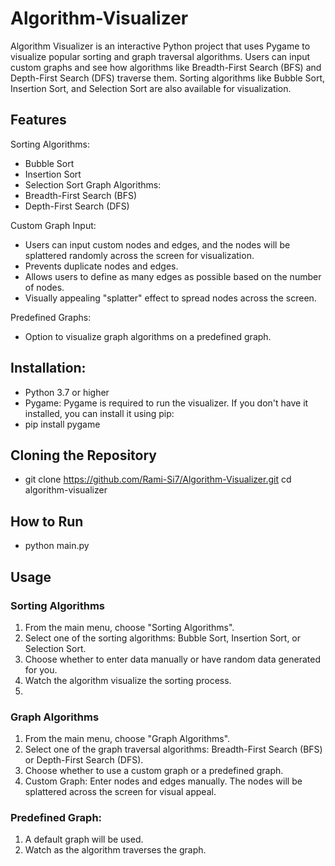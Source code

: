 # Algorithm-Visualizer

Algorithm Visualizer is an interactive Python project that uses Pygame to visualize popular sorting and graph traversal algorithms. Users can input custom graphs and see how algorithms like Breadth-First Search (BFS) and Depth-First Search (DFS) traverse them. Sorting algorithms like Bubble Sort, Insertion Sort, and Selection Sort are also available for visualization.

## Features
Sorting Algorithms:
* Bubble Sort
* Insertion Sort
* Selection Sort
Graph Algorithms:
* Breadth-First Search (BFS)
* Depth-First Search (DFS)
  
Custom Graph Input:
* Users can input custom nodes and edges, and the nodes will be splattered randomly across the screen for visualization.
* Prevents duplicate nodes and edges.
* Allows users to define as many edges as possible based on the number of nodes.
* Visually appealing "splatter" effect to spread nodes across the screen.
  
Predefined Graphs:
* Option to visualize graph algorithms on a predefined graph.

## Installation:
* Python 3.7 or higher
* Pygame: Pygame is required to run the visualizer. If you don't have it installed, you can install it using pip:
* pip install pygame


## Cloning the Repository
* git clone https://github.com/Rami-Si7/Algorithm-Visualizer.git
cd algorithm-visualizer

## How to Run
* python main.py

## Usage

### Sorting Algorithms
1. From the main menu, choose "Sorting Algorithms".
2. Select one of the sorting algorithms: Bubble Sort, Insertion Sort, or Selection Sort.
3. Choose whether to enter data manually or have random data generated for you.
4. Watch the algorithm visualize the sorting process.
5. 
### Graph Algorithms
1. From the main menu, choose "Graph Algorithms".
2. Select one of the graph traversal algorithms: Breadth-First Search (BFS) or Depth-First Search (DFS).
3. Choose whether to use a custom graph or a predefined graph.
4. Custom Graph: Enter nodes and edges manually. The nodes will be splattered across the screen for visual appeal.

### Predefined Graph:
1. A default graph will be used.
2. Watch as the algorithm traverses the graph.
